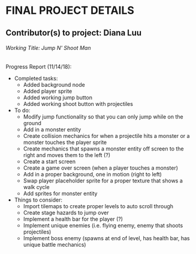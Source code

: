 # FINAL PROJECT DETAILS

## Contributor(s) to project: Diana Luu

###### Working Title: Jump N' Shoot Man

Progress Report (11/14/18):
* Completed tasks:
	* Added background node
	* Added player sprite
	* Added working jump button
	* Added working shoot button with projectiles
* To do:
	* Modify jump functionality so that you can only jump while on the ground
	* Add in a monster entity
	* Create collision mechanics for when a projectile hits a monster or a monster touches the player sprite
	* Create mechanics that spawns a monster entity off screen to the right and moves them to the left (?)
	* Create a start screen
	* Create a game over screen (when a player touches a monster)
	* Add in a proper background, one in motion (right to left)
	* Swap player placeholder sprite for a proper texture that shows a walk cycle
	* Add sprites for monster entity
* Things to consider:
	* Import tilemaps to create proper levels to auto scroll through
	* Create stage hazards to jump over
	* Implement a health bar for the player (?)
	* Implement unique enemies (i.e. flying enemy, enemy that shoots projectiles)
	* Implement boss enemy (spawns at end of level, has health bar, has unique battle mechanics)